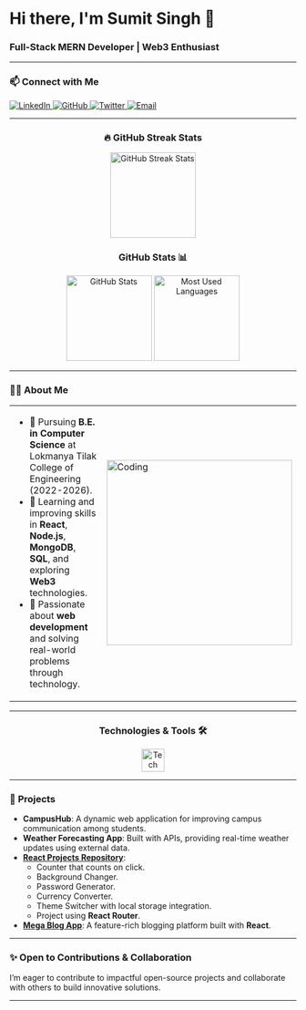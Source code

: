 # **Hi there, I'm Sumit Singh 👋**

### **Full-Stack MERN Developer | Web3 Enthusiast**

---

### 📫 **Connect with Me**  
<p align="left">
  <a href="https://www.linkedin.com/in/sumit-singh-721aa1254/" target="_blank">
    <img src="https://img.shields.io/badge/LinkedIn-%230077B5.svg?style=for-the-badge&logo=linkedin&logoColor=white" alt="LinkedIn"/>
  </a>
  <a href="https://github.com/18-sumit" target="_blank">
    <img src="https://img.shields.io/badge/GitHub-%23181717.svg?style=for-the-badge&logo=github&logoColor=white" alt="GitHub"/>
  </a>
  <a href="https://x.com/sumitdotdev" target="_blank">
    <img src="https://img.shields.io/badge/Twitter-%231DA1F2.svg?style=for-the-badge&logo=twitter&logoColor=white" alt="Twitter"/>
  </a>
 <a href="mailto:sumitsingh@example.com" target="_blank">
    <img src="https://img.shields.io/badge/Gmail-D14836.svg?style=for-the-badge&logo=gmail&logoColor=white" alt="Email"/>
  </a>
</p>

---
<h3 align="center">🔥 GitHub Streak Stats</h3>  

<div align="center">
  <img src="https://streak-stats.demolab.com?user=18-sumit&theme=radical&hide_border=true" height="150" alt="GitHub Streak Stats" />
</div>

<h3 align="center">GitHub Stats 📊</h3>  

<div align="center">
  <img src="https://github-readme-stats.vercel.app/api?username=18-sumit&show_icons=true&theme=radical" height="150" alt="GitHub Stats" />
  <img src="https://github-readme-stats.vercel.app/api/top-langs/?username=18-sumit&layout=compact&theme=radical" height="150" alt="Most Used Languages" />
</div>

---

### **🧑‍💻 About Me**

<table>
  <tr>
    <td>
      <ul>
        <li>🔭 Pursuing <b>B.E. in Computer Science</b> at Lokmanya Tilak College of Engineering (2022-2026).</li>
        <li>🌱 Learning and improving skills in <b>React</b>, <b>Node.js</b>, <b>MongoDB</b>, <b>SQL</b>, and exploring <b>Web3</b> technologies.</li>
        <li>🚀 Passionate about <b>web development</b> and solving real-world problems through technology.</li>
      </ul>
    </td>
    <td>
      <img align="center" alt="Coding" width="325" src="https://cdn.dribbble.com/users/730703/screenshots/6581243/avento.gif">
    </td>
  </tr>
</table>

---

<h3 align="center">Technologies & Tools 🛠️</h3>

<p align="center">
  <img src="https://skillicons.dev/icons?i=javascript,react,redux,nodejs,express,mongodb,html,css,tailwind,bootstrap,python,mysql,appwrite,github" height="40" alt="Tech Stack Icons"/>
</p>

---

### 🚀 **Projects**  
- **CampusHub**: A dynamic web application for improving campus communication among students.  
- **Weather Forecasting App**: Built with APIs, providing real-time weather updates using external data.  
- **[React Projects Repository](https://github.com/18-sumit/React)**:  
  - Counter that counts on click.  
  - Background Changer.  
  - Password Generator.  
  - Currency Converter.  
  - Theme Switcher with local storage integration.  
  - Project using **React Router**.  
- **[Mega Blog App](https://github.com/18-sumit/12MegaBlog)**: A feature-rich blogging platform built with **React**.

---

### ✨ **Open to Contributions & Collaboration**
I’m eager to contribute to impactful open-source projects and collaborate with others to build innovative solutions.

---
